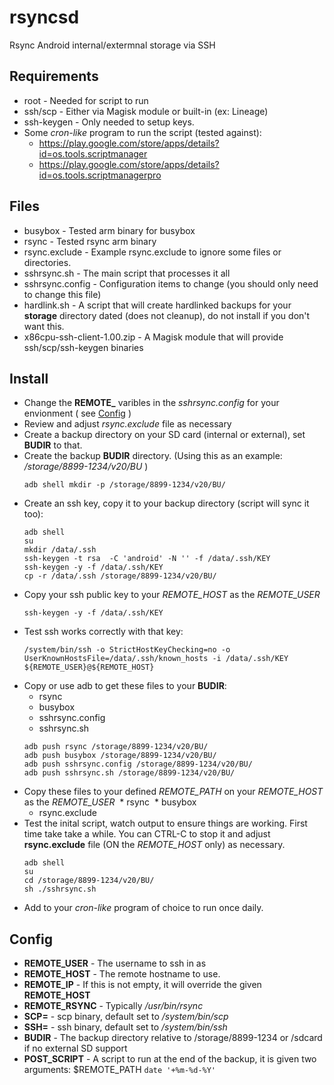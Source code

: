 # rsyncsd
Rsync Android internal/extermnal storage via SSH

## Requirements
* root - Needed for script to run
* ssh/scp - Either via Magisk module or built-in (ex: Lineage)
* ssh-keygen - Only needed to setup keys.
* Some *cron-like* program to run the script (tested against):
   * https://play.google.com/store/apps/details?id=os.tools.scriptmanager
   * https://play.google.com/store/apps/details?id=os.tools.scriptmanagerpro

## Files
* busybox - Tested arm binary for busybox
* rsync - Tested rsync arm binary
* rsync.exclude - Example rsync.exclude to ignore some files or directories.
* sshrsync.sh - The main script that processes it all
* sshrsync.config - Configuration items to change (you should only need to change this file)
* hardlink.sh - A script that will create hardlinked backups for your **storage** directory dated (does not cleanup), do not install if you don't want this.
* x86cpu-ssh-client-1.00.zip - A Magisk module that will provide ssh/scp/ssh-keygen binaries
 
 ## Install
* Change the **REMOTE_** varibles in the *sshrsync.config* for your envionment ( see [Config](#config) )
* Review and adjust *rsync.exclude* file as necessary
* Create a backup directory on your SD card (internal or external), set **BUDIR** to that.
* Create the backup **BUDIR** directory. (Using this as an example: */storage/8899-1234/v20/BU* )
   ```
   adb shell mkdir -p /storage/8899-1234/v20/BU/
   ```
* Create an ssh key, copy it to your backup directory (script will sync it too):
   ```
   adb shell
   su
   mkdir /data/.ssh
   ssh-keygen -t rsa  -C 'android' -N '' -f /data/.ssh/KEY
   ssh-keygen -y -f /data/.ssh/KEY
   cp -r /data/.ssh /storage/8899-1234/v20/BU/
   ```
* Copy your ssh public key to your *REMOTE_HOST* as the *REMOTE_USER*
   ```
   ssh-keygen -y -f /data/.ssh/KEY
   ```
* Test ssh works correctly with that key:
   ```
   /system/bin/ssh -o StrictHostKeyChecking=no -o UserKnownHostsFile=/data/.ssh/known_hosts -i /data/.ssh/KEY ${REMOTE_USER}@${REMOTE_HOST}
   ```
* Copy or use adb to get these files to your **BUDIR**:
  * rsync
  * busybox
  * sshrsync.config
  * sshrsync.sh
  ```
  adb push rsync /storage/8899-1234/v20/BU/
  adb push busybox /storage/8899-1234/v20/BU/
  adb push sshrsync.config /storage/8899-1234/v20/BU/
  adb push sshrsync.sh /storage/8899-1234/v20/BU/
  ```
* Copy these files to your defined *REMOTE_PATH* on your *REMOTE_HOST* as the *REMOTE_USER*
  * rsync
  * busybox
  * rsync.exclude
* Test the inital script, watch output to ensure things are working. First time take take a while. You can CTRL-C to stop it and adjust **rsync.exclude** file (ON the *REMOTE_HOST* only) as necessary.
   ```
   adb shell
   su
   cd /storage/8899-1234/v20/BU/
   sh ./sshrsync.sh
   ```
* Add to your *cron-like* program of choice to run once daily.   
   
 ## Config

 * **REMOTE_USER** - The username to ssh in as
 * **REMOTE_HOST** - The remote hostname to use.
 * **REMOTE_IP** - If this is not empty, it will override the given **REMOTE_HOST**
 * **REMOTE_RSYNC** - Typically */usr/bin/rsync*
 * **SCP=** - scp binary, default set to */system/bin/scp*
 * **SSH=** - ssh binary, default set to */system/bin/ssh*
 * **BUDIR** - The backup directory relative to /storage/8899-1234 or /sdcard if no external SD support
 * **POST_SCRIPT** - A script to run at the end of the backup, it is given two arguments: $REMOTE_PATH `date '+%m-%d-%Y'`

